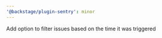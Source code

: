 ```yaml
---
'@backstage/plugin-sentry': minor
---
```


Add option to filter issues based on the time it was triggered
